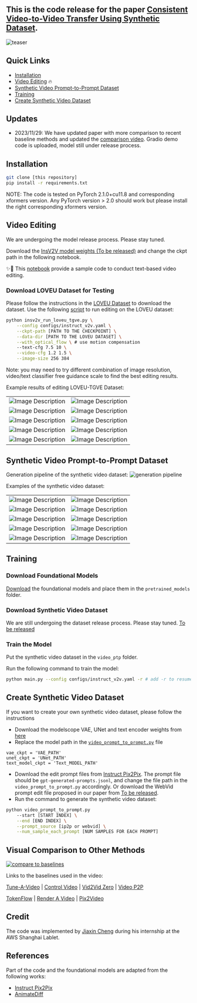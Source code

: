 ## This is the code release for the paper [Consistent Video-to-Video Transfer Using Synthetic Dataset](https://arxiv.org/abs/2311.00213).

![teaser](figures/teaser.png)

## Quick Links
* [Installation](#installation)
* [Video Editing](#video-editing) 🔥
* [Synthetic Video Prompt-to-Prompt Dataset](#synthetic-video-prompt-to-prompt-dataset)
* [Training](#training)
* [Create Synthetic Video Dataset](#create-synthetic-video-dataset)

## Updates
* 2023/11/29: We have updated paper with more comparison to recent baseline methods and updated the [comparison video](#visual-comparison-to-other-methods). Gradio demo code is uploaded, model still under release process.

## Installation
```bash
git clone [this repository]
pip install -r requirements.txt
```
NOTE: The code is tested on PyTorch 2.1.0+cu11.8 and corresponding xformers version. Any PyTorch version > 2.0 should work but please install the right corresponding xformers version.
## Video Editing
We are undergoing the model release process. Please stay tuned.

Download the [InsV2V model weights (To be released)]() and change the ckpt path in the following notebook.

✨🚀 This [notebook](video_edit.ipynb) provide a sample code to conduct text-based video editing.

### Download LOVEU Dataset for Testing
Please follow the instructions in the [LOVEU Dataset](https://sites.google.com/view/loveucvpr23/track4) to download the dataset. Use the following [script](insv2v_run_loveu_tgve.py) to run editing on the LOVEU dataset:
```bash
python insv2v_run_loveu_tgve.py \
    --config configs/instruct_v2v.yaml \
    --ckpt-path [PATH TO THE CHECKPOINT] \
    --data-dir [PATH TO THE LOVEU DATASET] \
    --with_optical_flow \ # use motion compensation
    --text-cfg 7.5 10 \
    --video-cfg 1.2 1.5 \
    --image-size 256 384
```
Note: you may need to try different combination of image resolution, video/text classifier free guidance scale to find the best editing results.

Example results of editing LOVEU-TGVE Dataset:


<table>
  <tr>
    <td><img src="./figures/videos/audi-snow-trail_background.gif" alt="Image Description"/></td>
    <td><img src="./figures/videos/cat-in-the-sun_background.gif" alt="Image Description"/></td>
  </tr>
  <tr>
    <td><img src="./figures/videos/swans_object.gif" alt="Image Description" /></td>
    <td><img src="./figures/videos/drift-turn_style.gif" alt="Image Description" /></td>
  </tr>
  <tr>
    <td><img src="./figures/videos/earth-full-view_background.gif" alt="Image Description" /></td>
    <td><img src="./figures/videos/ferris-wheel-timelapse_background.gif" alt="Image Description" /></td>
  </tr>
  <tr>
    <td><img src="./figures/videos/ice-hockey_object.gif" alt="Image Description" /></td>
    <td><img src="./figures/videos/miami-surf_background.gif" alt="Image Description" /></td>
  </tr>
  <tr>
    <td><img src="./figures/videos/raindrops_style.gif" alt="Image Description" /></td>
    <td><img src="./figures/videos/red-roses-sunny-day_style.gif" alt="Image Description" /></td>
  </tr>
</table>


## Synthetic Video Prompt-to-Prompt Dataset

Generation pipeline of the synthetic video dataset:
![generation pipeline](figures/data_pipe.png)

Examples of the synthetic video dataset:
<table>
  <tr>
    <td><img src="./figures/synthetic_sample/synthetic_video_1_0.gif" alt="Image Description"/></td>
    <td><img src="./figures/synthetic_sample/synthetic_video_18_0.gif" alt="Image Description"/></td>
  </tr>
  <tr>
    <td><img src="./figures/synthetic_sample/synthetic_video_24_0.gif" alt="Image Description" /></td>
    <td><img src="./figures/synthetic_sample/synthetic_video_81_0.gif" alt="Image Description" /></td>
  </tr>
  <tr>
    <td><img src="./figures/synthetic_sample/synthetic_video_92_0.gif" alt="Image Description" /></td>
    <td><img src="./figures/synthetic_sample/synthetic_video_106_0.gif" alt="Image Description" /></td>
  </tr>
  <tr>
    <td><img src="./figures/synthetic_sample/synthetic_video_116_0.gif" alt="Image Description" /></td>
    <td><img src="./figures/synthetic_sample/synthetic_video_141_0.gif" alt="Image Description" /></td>
  </tr>
  <tr>
    <td><img src="./figures/synthetic_sample/synthetic_video_192_0.gif" alt="Image Description" /></td>
    <td><img src="./figures/synthetic_sample/synthetic_video_197_0.gif" alt="Image Description" /></td>
  </tr>
</table>

## Training

### Download Foundational Models
[Download](https://drive.google.com/file/d/1R9sWsnGZUa5P8IB5DDfD9eU-T9SQLsFw/view?usp=sharing) the foundational models and place them in the `pretrained_models` folder.

### Download Synthetic Video Dataset
We are still undergoing the dataset release process. Please stay tuned. 
[To be released]()

### Train the Model
Put the synthetic video dataset in the `video_ptp` folder.

Run the following command to train the model:
```bash
python main.py --config configs/instruct_v2v.yaml -r # add -r to resume training if the training is interrupted
```

## Create Synthetic Video Dataset
If you want to create your own synthetic video dataset, please follow the instructions
* Download the modelscope VAE, UNet and text encoder weights from [here](https://huggingface.co/damo-vilab/modelscope-damo-text-to-video-synthesis/tree/main)
* Replace the model path in the [`video_prompt_to_prompt.py`](video_prompt_to_prompt.py) file
```
vae_ckpt = 'VAE_PATH'
unet_ckpt = 'UNet_PATH'
text_model_ckpt = 'Text_MODEL_PATH'
```
* Download the edit prompt files from [Instruct Pix2Pix](https://github.com/timothybrooks/instruct-pix2pix). The prompt file should be `gpt-generated-prompts.jsonl`, and change the file path in the `video_prompt_to_prompt.py` accordingly. Or download the WebVid prompt edit file proposed in our paper from [To be released]().
* Run the command to generate the synthetic video dataset:
```bash
python video_prompt_to_prompt.py 
    --start [START INDEX] \
    --end [END INDEX] \
    --prompt_source [ip2p or webvid] \
    --num_sample_each_prompt [NUM SAMPLES FOR EACH PROMPT]
```

## Visual Comparison to Other Methods

[![compare to baselines](https://img.youtube.com/vi/3w2-YH6C5KM/maxresdefault.jpg)](https://youtu.be/3w2-YH6C5KM)

Links to the baselines used in the video:

[Tune-A-Video](https://github.com/showlab/Tune-A-Video) | [Control Video](https://github.com/thu-ml/controlvideo) | [Vid2Vid Zero](https://github.com/baaivision/vid2vid-zero) | [Video P2P](https://github.com/ShaoTengLiu/Video-P2P)

[TokenFlow](https://github.com/omerbt/TokenFlow) | [Render A Video](https://github.com/williamyang1991/Rerender_A_Video) | [Pix2Video](https://github.com/duyguceylan/pix2video)

## Credit
The code was implemented by [Jiaxin Cheng](https://github.com/cplusx) during his internship at the AWS Shanghai Lablet.
## References
Part of the code and the foundational models are adapted from the following works:
* [Instruct Pix2Pix](https://github.com/timothybrooks/instruct-pix2pix)
* [AnimateDiff](https://github.com/guoyww/animatediff/)
